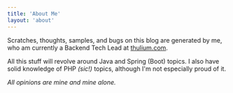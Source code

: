 ```yaml
---
title: 'About Me'
layout: 'about'
---
```


Scratches, thoughts, samples, and bugs on this blog are generated by me, who am currently a Backend Tech Lead
at [thulium.com](https://thulium.com).

All this stuff will revolve around Java and Spring (Boot) topics. I also have solid knowledge of PHP *(sic!)* topics,
although I'm not especially proud of it.

*All opinions are mine and mine alone.*
